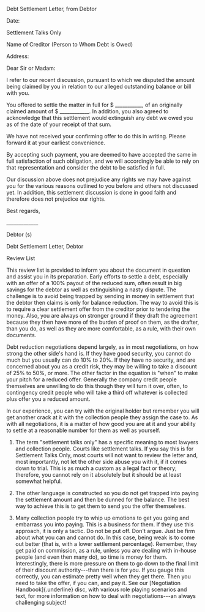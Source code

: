 Debt Settlement Letter, from Debtor

Date:

Settlement Talks Only

Name of Creditor (Person to Whom Debt is Owed)

Address:

Dear Sir or Madam:

I refer to our recent discussion, pursuant to which we disputed the
amount being claimed by you in relation to our alleged outstanding
balance or bill with you.

You offered to settle the matter in full for \$ \_\_\_\_\_\_\_\_\_\_\_,
of an originally claimed amount of \$ \_\_\_\_\_\_\_\_\_\_\_\_. In
addition, you also agreed to acknowledge that this settlement would
extinguish any debt we owed you as of the date of your receipt of that
sum.

We have not received your confirming offer to do this in writing. Please
forward it at your earliest convenience.

By accepting such payment, you are deemed to have accepted the same in
full satisfaction of such obligation, and we will accordingly be able to
rely on that representation and consider the debt to be satisfied in
full.

Our discussion above does not prejudice any rights we may have against
you for the various reasons outlined to you before and others not
discussed yet. In addition, this settlement discussion is done in good
faith and therefore does not prejudice our rights.

Best regards,

\_\_\_\_\_\_\_\_\_\_\_\_\_

Debtor (s)

Debt Settlement Letter, Debtor

Review List

This review list is provided to inform you about the document in
question and assist you in its preparation. Early efforts to settle a
debt, especially with an offer of a 100% payout of the reduced sum,
often result in big savings for the debtor as well as extinguishing a
nasty dispute. The challenge is to avoid being trapped by sending in
money in settlement that the debtor then claims is only for balance
reduction. The way to avoid this is to require a clear settlement offer
from the creditor prior to tendering the money. Also, you are always on
stronger ground if they draft the agreement because they then have more
of the burden of proof on them, as the drafter, than you do, as well as
they are more comfortable, as a rule, with their own documents.

Debt reduction negotiations depend largely, as in most negotiations, on
how strong the other side's hand is. If they have good security, you
cannot do much but you usually can do 10% to 20%. If they have no
security, and are concerned about you as a credit risk, they may be
willing to take a discount of 25% to 50%, or more. The other factor in
the equation is "when" to make your pitch for a reduced offer. Generally
the company credit people themselves are unwilling to do this though
they will turn it over, often, to contingency credit people who will
take a third off whatever is collected plus offer you a reduced amount.

In our experience, you can try with the original holder but remember you
will get another crack at it with the collection people they assign the
case to. As with all negotiations, it is a matter of how good you are at
it and your ability to settle at a reasonable number for them as well as
yourself.

1.  The term "settlement talks only" has a specific meaning to most
    lawyers and collection people. Courts like settlement talks. If you
    say this is for Settlement Talks Only, most courts will not want to
    review the letter and, most importantly, not let the other side
    abuse you with it, if it comes down to trial. This is as much a
    custom as a legal fact or theory; therefore, you cannot rely on it
    absolutely but it should be at least somewhat helpful.

2.  The other language is constructed so you do not get trapped into
    paying the settlement amount and then be dunned for the balance. The
    best way to achieve this is to get them to send you the offer
    themselves.

3.  Many collection people try to whip up emotions to get you going and
    embarrass you into paying. This is a business for them. If they use
    this approach, it is only a tactic. Do not be put off. Don't argue.
    Just be firm about what you can and cannot do. In this case, being
    weak is to come out better (that is, with a lower settlement
    percentage). Remember, they get paid on commission, as a rule,
    unless you are dealing with in-house people (and even then many do),
    so time is money for them. Interestingly, there is more pressure on
    them to go down to the final limit of their discount
    authority---than there is for you. If you gauge this correctly, you
    can estimate pretty well when they get there. Then you need to take
    the offer, if you can, and pay it. See our [Negotiation
    Handbook]{.underline} disc, with various role playing scenarios and
    text, for more information on how to deal with negotiations---an
    always challenging subject!
